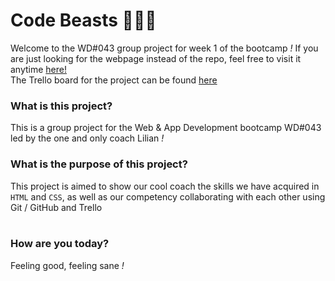 # Code Beasts 💪🏼🐉
Welcome to the WD#043 group project for week 1 of the bootcamp *!*
If you are just looking for the webpage instead of the repo, feel free to visit it anytime [here!](https://c4ti4.github.io/psdtohtml/ "Deployed version of the project") <br>
The Trello board for the project can be found [here](https://trello.com/b/7iZdizmL/psd-into-webpage "Project's Trello board")

### What is this project?
This is a group project for the Web & App Development bootcamp WD#043 led by the one and only coach Lilian *!*
### What is the purpose of this project?
This project is aimed to show our cool coach the skills we have acquired in `HTML` and `CSS`, as well as our competency collaborating with each other using Git / GitHub and Trello
<br>
<br>
### How are you today?
Feeling good, feeling sane *!*
